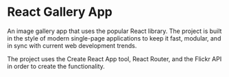 # React Gallery App

An image gallery app that uses the popular React library. The project is built in the style of modern single-page applications to keep it fast, modular, and in sync with current web development trends.

The project uses the Create React App tool, React Router, and the Flickr API in order to create the functionality.
